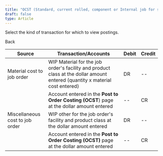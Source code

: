 ```yaml
---
title: "OCST (Standard, current rolled, component or Internal job for stock)"
draft: false
type: Article
---
```


Select the kind of transaction for which to view postings.

Back

| **Source**                      | **Transaction/Accounts**                                                                                                    | **Debit** | **Credit** |
|---------------------------------|-----------------------------------------------------------------------------------------------------------------------------|-----------|------------|
| Material cost to job order      | WIP Material for the job order's facility and product class at the dollar amount entered (quantity x material cost entered) | DR        | --         |
|                                 | Account entered in the **Post to Order Costing (OCST**) page at the dollar amount entered                                   | --        | CR         |
| Miscellaneous cost to job order | WIP other for the job order's facility and product class at the dollar amount entered                                       | DR        | --         |
|                                 | Account entered in the **Post to Order Costing (OCST)** page at the dollar amount entered                                   | --        | CR         |